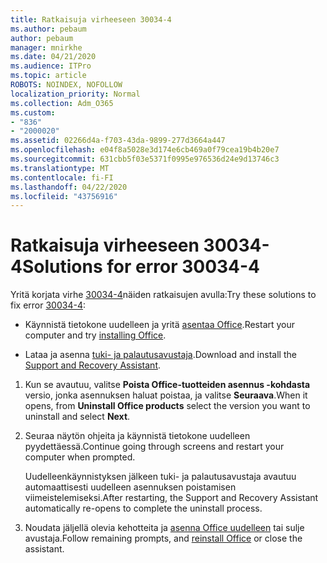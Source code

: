 ```yaml
---
title: Ratkaisuja virheeseen 30034-4
ms.author: pebaum
author: pebaum
manager: mnirkhe
ms.date: 04/21/2020
ms.audience: ITPro
ms.topic: article
ROBOTS: NOINDEX, NOFOLLOW
localization_priority: Normal
ms.collection: Adm_O365
ms.custom:
- "836"
- "2000020"
ms.assetid: 02266d4a-f703-43da-9899-277d3664a447
ms.openlocfilehash: e04f8a5028e3d174e6cb469a0f79cea19b4b20e7
ms.sourcegitcommit: 631cbb5f03e5371f0995e976536d24e9d13746c3
ms.translationtype: MT
ms.contentlocale: fi-FI
ms.lasthandoff: 04/22/2020
ms.locfileid: "43756916"
---
```

# <a name="solutions-for-error-30034-4"></a><span data-ttu-id="fdd4b-102">Ratkaisuja virheeseen 30034-4</span><span class="sxs-lookup"><span data-stu-id="fdd4b-102">Solutions for error 30034-4</span></span>

<span data-ttu-id="fdd4b-103">Yritä korjata virhe [30034-4](https://support.office.com/article/d5df89a9-0507-4b4c-92f9-22f457e630aa?wt.mc_id=Alchemy_ClientDIA)näiden ratkaisujen avulla:</span><span class="sxs-lookup"><span data-stu-id="fdd4b-103">Try these solutions to fix error [30034-4](https://support.office.com/article/d5df89a9-0507-4b4c-92f9-22f457e630aa?wt.mc_id=Alchemy_ClientDIA):</span></span>
  
- <span data-ttu-id="fdd4b-104">Käynnistä tietokone uudelleen ja yritä [asentaa Office](https://portal.office.com/OLS/MySoftware.aspx).</span><span class="sxs-lookup"><span data-stu-id="fdd4b-104">Restart your computer and try [installing Office](https://portal.office.com/OLS/MySoftware.aspx).</span></span>

- <span data-ttu-id="fdd4b-105">Lataa ja asenna [tuki- ja palautusavustaja](https://aka.ms/SARA-OfficeUninstall-Alchemy).</span><span class="sxs-lookup"><span data-stu-id="fdd4b-105">Download and install the [Support and Recovery Assistant](https://aka.ms/SARA-OfficeUninstall-Alchemy).</span></span>

1. <span data-ttu-id="fdd4b-106">Kun se avautuu, valitse **Poista Office-tuotteiden asennus -kohdasta** versio, jonka asennuksen haluat poistaa, ja valitse **Seuraava**.</span><span class="sxs-lookup"><span data-stu-id="fdd4b-106">When it opens, from **Uninstall Office products** select the version you want to uninstall and select **Next**.</span></span>

2. <span data-ttu-id="fdd4b-107">Seuraa näytön ohjeita ja käynnistä tietokone uudelleen pyydettäessä.</span><span class="sxs-lookup"><span data-stu-id="fdd4b-107">Continue going through screens and restart your computer when prompted.</span></span>

    <span data-ttu-id="fdd4b-108">Uudelleenkäynnistyksen jälkeen tuki- ja palautusavustaja avautuu automaattisesti uudelleen asennuksen poistamisen viimeistelemiseksi.</span><span class="sxs-lookup"><span data-stu-id="fdd4b-108">After restarting, the Support and Recovery Assistant automatically re-opens to complete the uninstall process.</span></span>

3. <span data-ttu-id="fdd4b-109">Noudata jäljellä olevia kehotteita ja [asenna Office uudelleen](https://portal.office.com/OLS/MySoftware.aspx) tai sulje avustaja.</span><span class="sxs-lookup"><span data-stu-id="fdd4b-109">Follow remaining prompts, and [reinstall Office](https://portal.office.com/OLS/MySoftware.aspx) or close the assistant.</span></span>
